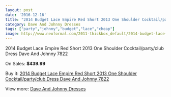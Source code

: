 ```yaml
---
layout: post
date: '2016-12-16'
title: "2014 Budget Lace Empire Red Short 2013 One Shoulder Cocktail/party/club Dress Dave And Johnny 7822"
category: Dave And Johnny Dresses
tags: ["party","johnny","budget","lace","cheap"]
image: http://www.neoformal.com/2011-thickbox_default/2014-budget-lace-empire-red-short-2013-one-shoulder-cocktail-party-club-dress-dave-and-johnny-7822.jpg
---
```

2014 Budget Lace Empire Red Short 2013 One Shoulder Cocktail/party/club Dress Dave And Johnny 7822

On Sales: **$439.99**
<a href="https://www.neoformal.com/en/dave-and-johnny-dresses/735-2014-budget-lace-empire-red-short-2013-one-shoulder-cocktail-party-club-dress-dave-and-johnny-7822.html"><amp-img layout="responsive" width="600" height="600" src="//www.neoformal.com/2011-thickbox_default/2014-budget-lace-empire-red-short-2013-one-shoulder-cocktail-party-club-dress-dave-and-johnny-7822.jpg" alt="2014 Budget Lace Empire Red Short 2013 One Shoulder Cocktail/party/club Dress Dave And Johnny 7822 0" /></a>
<a href="https://www.neoformal.com/en/dave-and-johnny-dresses/735-2014-budget-lace-empire-red-short-2013-one-shoulder-cocktail-party-club-dress-dave-and-johnny-7822.html"><amp-img layout="responsive" width="600" height="600" src="//www.neoformal.com/2012-thickbox_default/2014-budget-lace-empire-red-short-2013-one-shoulder-cocktail-party-club-dress-dave-and-johnny-7822.jpg" alt="2014 Budget Lace Empire Red Short 2013 One Shoulder Cocktail/party/club Dress Dave And Johnny 7822 1" /></a>

Buy it: [2014 Budget Lace Empire Red Short 2013 One Shoulder Cocktail/party/club Dress Dave And Johnny 7822](https://www.neoformal.com/en/dave-and-johnny-dresses/735-2014-budget-lace-empire-red-short-2013-one-shoulder-cocktail-party-club-dress-dave-and-johnny-7822.html "2014 Budget Lace Empire Red Short 2013 One Shoulder Cocktail/party/club Dress Dave And Johnny 7822")

View more: [Dave And Johnny Dresses](https://www.neoformal.com/en/9-dave-and-johnny-dresses "Dave And Johnny Dresses")